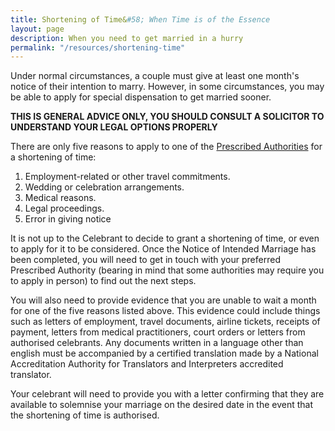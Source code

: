 ```yaml
---
title: Shortening of Time&#58; When Time is of the Essence
layout: page
description: When you need to get married in a hurry
permalink: "/resources/shortening-time"
---
```


Under normal circumstances, a couple must give at least one month's notice of their intention to marry. However, in some circumstances, you may be able to apply for special dispensation to get married sooner.

**THIS IS GENERAL ADVICE ONLY, YOU SHOULD CONSULT A SOLICITOR TO UNDERSTAND YOUR LEGAL OPTIONS PROPERLY**

There are only five reasons to apply to one of the [Prescribed Authorities](https://marriage.ag.gov.au/stateofficers/authorities) for a shortening of time:
1. Employment-related or other travel commitments.
2. Wedding or celebration arrangements.
3. Medical reasons.
4. Legal proceedings.
5. Error in giving notice

It is not up to the Celebrant to decide to grant a shortening of time, or even to apply for it to be considered. Once the Notice of Intended Marriage has been completed, you will need to get in touch with your preferred Prescribed Authority (bearing in mind that some authorities may require you to apply in person) to find out the next steps.

You will also need to provide evidence that you are unable to wait a month for one of the five reasons listed above. This evidence could include things such as letters of employment, travel documents, airline tickets, receipts of payment, letters from medical practitioners, court orders or letters from authorised celebrants. Any documents written in a language other than english must be accompanied by a certified translation made by a National Accreditation Authority for Translators and Interpreters accredited translator.

Your celebrant will need to provide you with a letter confirming that they are available to solemnise your marriage on the desired date in the event that the shortening of time is authorised. 
